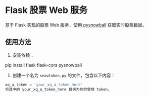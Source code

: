 # Flask 股票 Web 服务

基于 Flask 实现的股票 Web 服务，使用 [pysnowball](https://github.com/lierabbit/pysnowball) 获取实时股票数据。

## 使用方法

1. 安装依赖：

pip install flask flask-cors pysnowball


1. 创建一个名为 `snowtoken.py` 的文件，包含以下内容：

```python
xq_a_token = 'your_xq_a_token_here'
将其中的 your_xq_a_token_here 替换为你的雪球 token。
```
